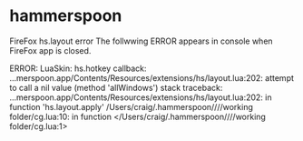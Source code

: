 # hammerspoon
FireFox hs.layout error
The follwwing ERROR appears in console when FireFox app is closed.


ERROR:   LuaSkin: hs.hotkey callback: ...merspoon.app/Contents/Resources/extensions/hs/layout.lua:202: attempt to call a nil value (method 'allWindows')
stack traceback:
	...merspoon.app/Contents/Resources/extensions/hs/layout.lua:202: in function 'hs.layout.apply'
	/Users/craig/.hammerspoon////working folder/cg.lua:10: in function </Users/craig/.hammerspoon////working folder/cg.lua:1>
